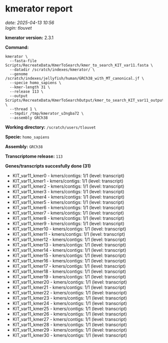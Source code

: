 # kmerator report
*date: 2025-04-13 10:56*  
*login: tlouvet*

**kmerator version:** 2.3.1

**Command:**

```
kmerator \
  --fasta-file Scripts/RecreateData/KmerToSearch/kmer_to_search_KIT_var11.fasta \
  --datadir /scratch/indexes/kmerator/ \
  --genome /scratch/indexes/jellyfish/human/GRCh38_with_MT_canonical.jf \
  --specie homo_sapiens \
  --kmer-length 31 \
  --release 113 \
  --output Scripts/RecreateData/KmerToSearchOutput/kmer_to_search_KIT_var11_output \
  --thread 1 \
  --tmpdir /tmp/kmerator_u3ngba72 \
  --assembly GRCh38
```

**Working directory:** `/scratch/users/tlouvet`

**Specie:** `homo_sapiens`

**Assembly:** `GRCh38`

**Transcriptome release:** `113`

**Genes/transcripts succesfully done (31)**

- KIT_var11_kmer0 - kmers/contigs: 1/1 (level: transcript)
- KIT_var11_kmer1 - kmers/contigs: 1/1 (level: transcript)
- KIT_var11_kmer2 - kmers/contigs: 1/1 (level: transcript)
- KIT_var11_kmer3 - kmers/contigs: 1/1 (level: transcript)
- KIT_var11_kmer4 - kmers/contigs: 1/1 (level: transcript)
- KIT_var11_kmer5 - kmers/contigs: 1/1 (level: transcript)
- KIT_var11_kmer6 - kmers/contigs: 1/1 (level: transcript)
- KIT_var11_kmer7 - kmers/contigs: 1/1 (level: transcript)
- KIT_var11_kmer8 - kmers/contigs: 1/1 (level: transcript)
- KIT_var11_kmer9 - kmers/contigs: 1/1 (level: transcript)
- KIT_var11_kmer10 - kmers/contigs: 1/1 (level: transcript)
- KIT_var11_kmer11 - kmers/contigs: 1/1 (level: transcript)
- KIT_var11_kmer12 - kmers/contigs: 1/1 (level: transcript)
- KIT_var11_kmer13 - kmers/contigs: 1/1 (level: transcript)
- KIT_var11_kmer14 - kmers/contigs: 1/1 (level: transcript)
- KIT_var11_kmer15 - kmers/contigs: 1/1 (level: transcript)
- KIT_var11_kmer16 - kmers/contigs: 1/1 (level: transcript)
- KIT_var11_kmer17 - kmers/contigs: 1/1 (level: transcript)
- KIT_var11_kmer18 - kmers/contigs: 1/1 (level: transcript)
- KIT_var11_kmer19 - kmers/contigs: 1/1 (level: transcript)
- KIT_var11_kmer20 - kmers/contigs: 1/1 (level: transcript)
- KIT_var11_kmer21 - kmers/contigs: 1/1 (level: transcript)
- KIT_var11_kmer22 - kmers/contigs: 1/1 (level: transcript)
- KIT_var11_kmer23 - kmers/contigs: 1/1 (level: transcript)
- KIT_var11_kmer24 - kmers/contigs: 1/1 (level: transcript)
- KIT_var11_kmer25 - kmers/contigs: 1/1 (level: transcript)
- KIT_var11_kmer26 - kmers/contigs: 1/1 (level: transcript)
- KIT_var11_kmer27 - kmers/contigs: 1/1 (level: transcript)
- KIT_var11_kmer28 - kmers/contigs: 1/1 (level: transcript)
- KIT_var11_kmer29 - kmers/contigs: 1/1 (level: transcript)
- KIT_var11_kmer30 - kmers/contigs: 1/1 (level: transcript)
